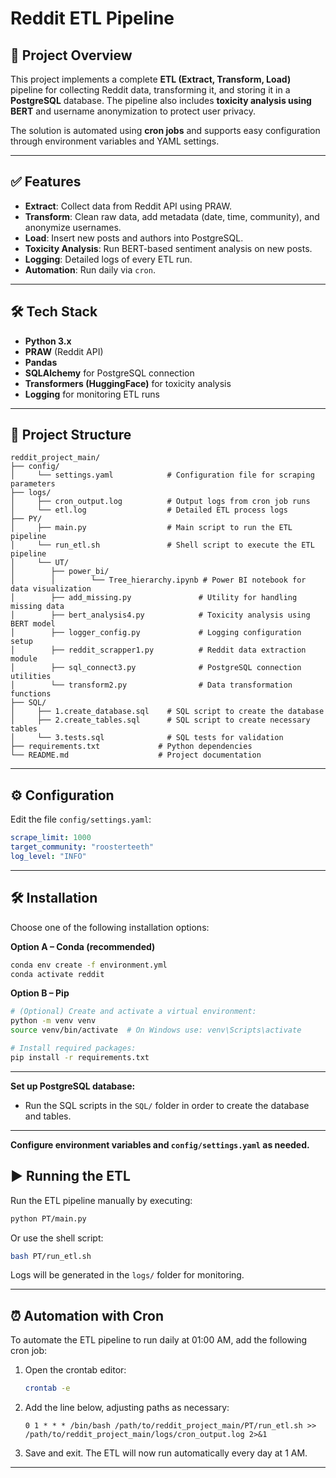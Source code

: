 # Reddit ETL Pipeline

## 📌 Project Overview
This project implements a complete **ETL (Extract, Transform, Load)** pipeline for collecting Reddit data, transforming it, and storing it in a **PostgreSQL** database. The pipeline also includes **toxicity analysis using BERT** and username anonymization to protect user privacy.

The solution is automated using **cron jobs** and supports easy configuration through environment variables and YAML settings.

---

## ✅ Features
- **Extract**: Collect data from Reddit API using PRAW.
- **Transform**: Clean raw data, add metadata (date, time, community), and anonymize usernames.
- **Load**: Insert new posts and authors into PostgreSQL.
- **Toxicity Analysis**: Run BERT-based sentiment analysis on new posts.
- **Logging**: Detailed logs of every ETL run.
- **Automation**: Run daily via `cron`.

---

## 🛠 Tech Stack
- **Python 3.x**
- **PRAW** (Reddit API)
- **Pandas**
- **SQLAlchemy** for PostgreSQL connection
- **Transformers (HuggingFace)** for toxicity analysis
- **Logging** for monitoring ETL runs

---

## 🔧 Project Structure
```
reddit_project_main/   
├── config/  
│     └── settings.yaml            # Configuration file for scraping parameters  
├── logs/  
│     ├── cron_output.log          # Output logs from cron job runs  
│     └── etl.log                  # Detailed ETL process logs  
├── PY/  
│     ├── main.py                  # Main script to run the ETL pipeline  
│     └── run_etl.sh               # Shell script to execute the ETL pipeline  
│     └── UT/
│        ├── power_bi/  
│        │        └── Tree_hierarchy.ipynb # Power BI notebook for data visualization
│        ├── add_missing.py               # Utility for handling missing data  
│        ├── bert_analysis4.py            # Toxicity analysis using BERT model  
│        ├── logger_config.py             # Logging configuration setup  
│        ├── reddit_scrapper1.py          # Reddit data extraction module  
│        ├── sql_connect3.py              # PostgreSQL connection utilities  
│        └── transform2.py                # Data transformation functions   
├── SQL/  
│     ├── 1.create_database.sql    # SQL script to create the database  
│     ├── 2.create_tables.sql      # SQL script to create necessary tables   
│     └── 3.tests.sql              # SQL tests for validation  
├── requirements.txt             # Python dependencies  
└── README.md                    # Project documentation  
```

---

## ⚙️ Configuration
Edit the file `config/settings.yaml`:
```yaml
scrape_limit: 1000
target_community: "roosterteeth"
log_level: "INFO"
```

---

## 🛠 Installation

Choose one of the following installation options:

**Option A – Conda (recommended)**
```bash
conda env create -f environment.yml
conda activate reddit
```

**Option B – Pip**
```bash
# (Optional) Create and activate a virtual environment:
python -m venv venv
source venv/bin/activate  # On Windows use: venv\Scripts\activate

# Install required packages:
pip install -r requirements.txt
```


---

**Set up PostgreSQL database:**
- Run the SQL scripts in the `SQL/` folder in order to create the database and tables.
---

**Configure environment variables and `config/settings.yaml` as needed.**


## ▶️ Running the ETL

Run the ETL pipeline manually by executing:

```bash
python PT/main.py
```

Or use the shell script:

```bash
bash PT/run_etl.sh
```

Logs will be generated in the `logs/` folder for monitoring.

---

## ⏰ Automation with Cron

To automate the ETL pipeline to run daily at 01:00 AM, add the following cron job:

1. Open the crontab editor:

   ```bash
   crontab -e
   ```

2. Add the line below, adjusting paths as necessary:

   ```cron
   0 1 * * * /bin/bash /path/to/reddit_project_main/PT/run_etl.sh >> /path/to/reddit_project_main/logs/cron_output.log 2>&1
   ```

3. Save and exit. The ETL will now run automatically every day at 1 AM.

---